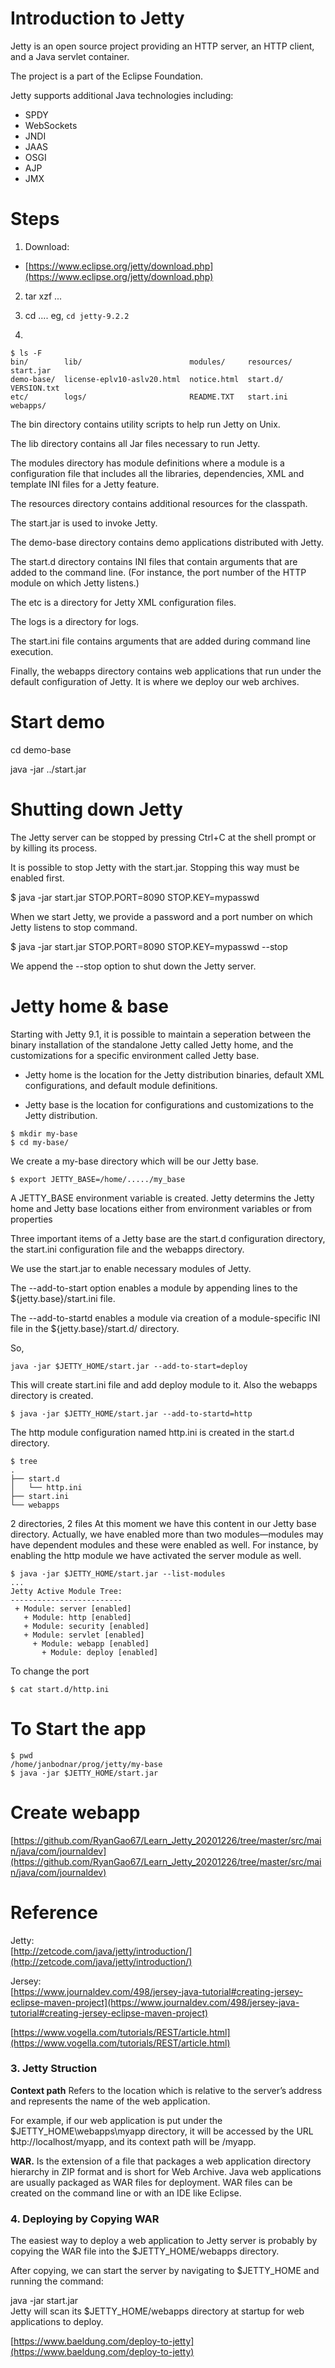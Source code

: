 # Introduction to Jetty   
Jetty is an open source project providing an HTTP server, an HTTP client, and a Java servlet container. 

The project is a part of the Eclipse Foundation. 

Jetty supports additional Java technologies including: 
* SPDY
* WebSockets
* JNDI
* JAAS
* OSGI
* AJP
* JMX

# Steps
1. Download:    
* [https://www.eclipse.org/jetty/download.php](https://www.eclipse.org/jetty/download.php)

2. tar xzf ...

3. cd .... eg, `cd jetty-9.2.2`

4. 

```
$ ls -F
bin/        lib/                        modules/     resources/  start.jar
demo-base/  license-eplv10-aslv20.html  notice.html  start.d/    VERSION.txt
etc/        logs/                       README.TXT   start.ini   webapps/
```
The bin directory contains utility scripts to help run Jetty on Unix. 

The lib directory contains all Jar files necessary to run Jetty. 

The modules directory has module definitions where a module is a configuration file that includes all the libraries, dependencies, XML and template INI files for a Jetty feature. 

The resources directory contains additional resources for the classpath. 

The start.jar is used to invoke Jetty. 

The demo-base directory contains demo applications distributed with Jetty. 

The start.d directory contains INI files that contain arguments that are added to the command line. (For instance, the port number of the HTTP module on which Jetty listens.) 

The etc is a directory for Jetty XML configuration files. 

The logs is a directory for logs. 

The start.ini file contains arguments that are added during command line execution. 

Finally, the webapps directory contains web applications that run under the default configuration of Jetty. It is where we deploy our web archives.

# Start demo

cd demo-base

java -jar ../start.jar


# Shutting down Jetty
The Jetty server can be stopped by pressing Ctrl+C at the shell prompt or by killing its process.

It is possible to stop Jetty with the start.jar. Stopping this way must be enabled first.

$ java -jar start.jar STOP.PORT=8090 STOP.KEY=mypasswd 

When we start Jetty, we provide a password and a port number on which Jetty listens to stop command.

$ java -jar start.jar STOP.PORT=8090 STOP.KEY=mypasswd --stop

 
We append the --stop option to shut down the Jetty server.


# Jetty home & base

Starting with Jetty 9.1, it is possible to maintain a seperation between the binary installation of the standalone Jetty called Jetty home, and the customizations for a specific environment called Jetty base. 


* Jetty home is the location for the Jetty distribution binaries, default XML configurations, and default module definitions. 

* Jetty base is the location for configurations and customizations to the Jetty distribution.

```
$ mkdir my-base
$ cd my-base/
```

We create a my-base directory which will be our Jetty base. 

```
$ export JETTY_BASE=/home/...../my_base

```

A JETTY_BASE environment variable is created. Jetty determins the Jetty home and Jetty base locations either from environment variables or from properties

Three important items of a Jetty base are the start.d configuration directory, the start.ini configuration file and the webapps directory. 

We use the start.jar to enable necessary modules of Jetty. 

The --add-to-start option enables a module by appending lines to the ${jetty.base}/start.ini file. 

The --add-to-startd enables a module via creation of a module-specific INI file in the ${jetty.base}/start.d/ directory. 

So, 
```
java -jar $JETTY_HOME/start.jar --add-to-start=deploy
```

This will create start.ini file and add deploy module to it. Also the webapps directory is created. 


```
$ java -jar $JETTY_HOME/start.jar --add-to-startd=http

```

The http module configuration named http.ini is created in the start.d directory.

```
$ tree
.
├── start.d
│   └── http.ini
├── start.ini
└── webapps
```
2 directories, 2 files
At this moment we have this content in our Jetty base directory. Actually, we have enabled more than two modules—modules may have dependent modules and these were enabled as well. For instance, by enabling the http module we have activated the server module as well.
```
$ java -jar $JETTY_HOME/start.jar --list-modules
...
Jetty Active Module Tree:
-------------------------
 + Module: server [enabled]
   + Module: http [enabled]
   + Module: security [enabled]
   + Module: servlet [enabled]
     + Module: webapp [enabled]
       + Module: deploy [enabled]
```

To change the port
```
$ cat start.d/http.ini 
```

# To Start the app 
```
$ pwd
/home/janbodnar/prog/jetty/my-base
$ java -jar $JETTY_HOME/start.jar
```

# Create webapp
[https://github.com/RyanGao67/Learn_Jetty_20201226/tree/master/src/main/java/com/journaldev](https://github.com/RyanGao67/Learn_Jetty_20201226/tree/master/src/main/java/com/journaldev)

# Reference
Jetty:   
[http://zetcode.com/java/jetty/introduction/](http://zetcode.com/java/jetty/introduction/)

Jersey:    
[https://www.journaldev.com/498/jersey-java-tutorial#creating-jersey-eclipse-maven-project](https://www.journaldev.com/498/jersey-java-tutorial#creating-jersey-eclipse-maven-project)


[https://www.vogella.com/tutorials/REST/article.html](https://www.vogella.com/tutorials/REST/article.html)


### 3. Jetty Struction
**Context path**  Refers to the location which is relative to the server’s address and represents the name of the web application.

For example, if our web application is put under the $JETTY_HOME\webapps\myapp directory, it will be accessed by the URL http://localhost/myapp, and its context path will be /myapp.

**WAR.** Is the extension of a file that packages a web application directory hierarchy in ZIP format and is short for Web Archive. Java web applications are usually packaged as WAR files for deployment. WAR files can be created on the command line or with an IDE like Eclipse.

### 4. Deploying by Copying WAR
The easiest way to deploy a web application to Jetty server is probably by copying the WAR file into the $JETTY_HOME/webapps directory.

After copying, we can start the server by navigating to $JETTY_HOME and running the command:

java -jar start.jar   
Jetty will scan its $JETTY_HOME/webapps directory at startup for web applications to deploy.

[https://www.baeldung.com/deploy-to-jetty](https://www.baeldung.com/deploy-to-jetty)


